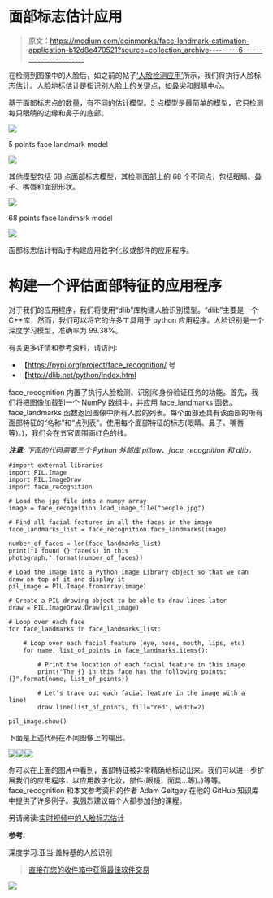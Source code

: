 # 面部标志估计应用

> 原文：<https://medium.com/coinmonks/face-landmark-estimation-application-b12d8e470521?source=collection_archive---------6----------------------->

在检测到图像中的人脸后，如之前的帖子[‘人脸检测应用’](https://engmrk.com/face-detection-application/)所示，我们将执行人脸标志估计。人脸地标估计是指识别人脸上的关键点，如鼻尖和眼睛中心。

基于面部标志点的数量，有不同的估计模型。5 点模型是最简单的模型，它只检测每只眼睛的边缘和鼻子的底部。

![](img/12ca44c146f22a73344dcec64ba11ca2.png)

5 points face landmark model

![](img/e8669defd9c30300b7e1185fe030ec89.png)

其他模型包括 68 点面部标志模型，其检测面部上的 68 个不同点，包括眼睛、鼻子、嘴唇和面部形状。

![](img/23af5c53bf5b851ee15bb0b95eb8365c.png)

68 points face landmark model

![](img/9a152f6a79fa0d03e551f068045a5595.png)

面部标志估计有助于构建应用数字化妆或部件的应用程序。

# 构建一个评估面部特征的应用程序

对于我们的应用程序，我们将使用“dlib”库构建人脸识别模型。“dlib”主要是一个 C++库，然而，我们可以将它的许多工具用于 python 应用程序。人脸识别是一个深度学习模型，准确率为 99.38%。

有关更多详情和参考资料，请访问:

*   【https://pypi.org/project/face_recognition/ 号
*   【http://dlib.net/python/index.html 

face_recognition 内置了执行人脸检测、识别和身份验证任务的功能。首先，我们将把图像加载到一个 NumPy 数组中，并应用 face_landmarks 函数。face_landmarks 函数返回图像中所有人脸的列表。每个面部还具有该面部的所有面部特征的“名称”和“点列表”。使用每个面部特征的标志(眼睛、鼻子、嘴唇等)。)，我们会在五官周围画红色的线。

***注意:*** *下面的代码需要三个 Python 外部库 pillow、face_recognition 和 dlib。*

```
#import external libraries 
import PIL.Image
import PIL.ImageDraw
import face_recognition

# Load the jpg file into a numpy array
image = face_recognition.load_image_file("people.jpg")

# Find all facial features in all the faces in the image
face_landmarks_list = face_recognition.face_landmarks(image)

number_of_faces = len(face_landmarks_list)
print("I found {} face(s) in this photograph.".format(number_of_faces))

# Load the image into a Python Image Library object so that we can draw on top of it and display it
pil_image = PIL.Image.fromarray(image)

# Create a PIL drawing object to be able to draw lines later
draw = PIL.ImageDraw.Draw(pil_image)

# Loop over each face
for face_landmarks in face_landmarks_list:

    # Loop over each facial feature (eye, nose, mouth, lips, etc)
    for name, list_of_points in face_landmarks.items():

        # Print the location of each facial feature in this image
        print("The {} in this face has the following points: {}".format(name, list_of_points))

        # Let's trace out each facial feature in the image with a line!
        draw.line(list_of_points, fill="red", width=2)

pil_image.show()
```

下面是上述代码在不同图像上的输出。

![](img/7aee19cf813975ea80c2d522394919b7.png)![](img/906d637897a8a90ca4952010ffe2b897.png)![](img/ad89f76aefc8c4b9734bd72818273510.png)

你可以在上面的图片中看到，面部特征被非常精确地标记出来。我们可以进一步扩展我们的应用程序，以应用数字化妆，部件(眼镜，面具…等)。)等等。face_recognition 和本文参考资料的作者 Adam Geitgey 在他的 GitHub 知识库中提供了许多例子。我强烈建议每个人都参加他的课程。

另请阅读:[实时视频中的人脸标志估计](https://engmrk.com/face-landmark-estimation-in-live-video/)

**参考:**

深度学习:亚当·盖特基的人脸识别

> [直接在您的收件箱中获得最佳软件交易](https://coincodecap.com/?utm_source=coinmonks)

[![](img/7c0b3dfdcbfea594cc0ae7d4f9bf6fcb.png)](https://coincodecap.com/?utm_source=coinmonks)
